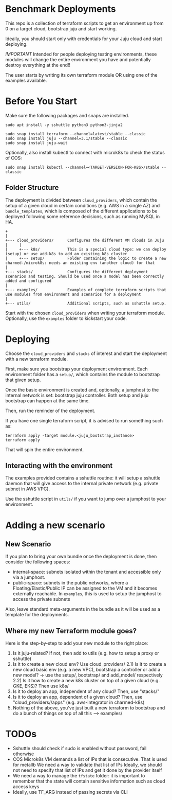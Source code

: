 # Benchmark Deployments

This repo is a collection of terraform scripts to get an environment up from 0 on a target cloud, bootstrap juju and start working.

Ideally, you should start only with credentials for your Juju cloud and start deploying.

*IMPORTANT* Intended for people deploying testing environments, these modules will change the entire environment you have and potentially destroy everything at the end!!

The user starts by writing its own terraform module OR using one of the examples available.

# Before You Start

Make sure the following packages and snaps are installed.

```
sudo apt install -y sshuttle python3 python3-jinja2
```

```
sudo snap install terraform --channel=latest/stable --classic
sudo snap install juju --channel=3.1/stable --classic
sudo snap install juju-wait
```

Optionally, also install kubectl to connect with microk8s to check the status of COS:
```
sudo snap install kubectl --channel=<TARGET-VERSION-FOR-K8S>/stable --classic
```

## Folder Structure

The deployment is divided between `cloud_providers`, which contain the setup of a given cloud in certain conditions (e.g. AWS in a single AZ) and `bundle_templates`, which is composed of the different applications to be deployed following some reference decisions, such as running MySQL in HA.

```
+
|
+--- cloud_providers/      Configures the different VM clouds in Juju
|     |
|     +--- k8s/            This is a special cloud type: we can deploy (setup) or use add-k8s to add an existing k8s cluster
|     +--- setup/          Folder containing the logic to create a new charmed-/microk8s: needs an existing env (another cloud) for that
|
+--- stacks/               Configures the different deployment scenarios and testing. Should be used once a model has been correctly added and configured
|
+--- examples/             Examples of complete terraform scripts that use modules from environment and scenarios for a deployment
|
+--- utils/                Additional scripts, such as sshuttle setup.
```

Start with the chosen `cloud_providers` when writing your terraform module. Optionally, use the `examples` folder to kickstart your code.

# Deploying

Choose the `cloud_providers` and `stacks` of interest and start the deployment with a new terraform module.

First, make sure you bootstrap your deployment environment. Each environment folder has a `setup/`, which contains the module to bootstrap that given setup.

Once the basic environment is created and, optionally, a jumphost to the internal network is set: bootstrap juju controller. Both setup and juju bootstrap can happen at the same time.

Then, run the reminder of the deployment.

If you have one single terraform script, it is advised to run something such as:
```
terraform apply -target module.<juju_bootstrap_instance>
terraform apply
```

That will spin the entire environment.

## Interacting with the environment

The examples provided contains a sshuttle routine: it will setup a sshuttle daemon that will give access to the internal private network (e.g. private subnet in AWS VPC).

Use the sshuttle script in `utils/` if you want to jump over a jumphost to your environment.

# Adding a new scenario

## New Scenario

If you plan to bring your own bundle once the deployment is done, then consider the following spaces:
* internal-space: subnets isolated within the tenant and accessible only via a jumphost.
* public-space:  subnets in the public networks, where a Floating/Elastic/Public IP can be assigned to the VM and it becomes externally reachable. In `examples`, this is used to setup the jumphost to access the private subnets

Also, leave standard meta-arguments in the bundle as it will be used as a template for the deployments.

## Where my new Terraform module goes?

Here is the step-by-step to add your new module to the right place:
1) Is it juju-related? If not, then add to utils (e.g. how to setup a proxy or sshuttle)
2) Is it to create a new cloud env? Use cloud_providers/
2.1) Is it to create a new cloud basic env (e.g. a new VPC), bootstrap a controller or add a new model? -> use the setup/, bootstrap/ and add_model/ respectively
2.2) Is it how to create a new k8s cluster on top of a given cloud (e.g. GKE, EKS)? Then use k8s/
3) Is it to deploy an app, independent of any cloud? Then, use "stacks/"
4) Is it to deploy an app, dependent of a given cloud? Then, use "cloud_providers/<cloud>/apps" (e.g. aws-integrator in charmed-k8s)
5) Nothing of the above, you've just built a new terraform to bootstrap and do a bunch of things on top of all this --> examples/

# TODOs

* Sshuttle should check if sudo is enabled without password, fail otherwise
* COS Microk8s VM demands a list of IPs that is consecutive. That is used for metallb
  We need a way to validate that list of IPs
  Ideally, we should not need to specify that list of IPs and get it done by the provider itself
* We need a way to manage the `tfstate` folder: it is important to remember that the state will contain sensitive information such as cloud access keys
* Ideally, use TF_ARG instead of passing secrets via CLI

